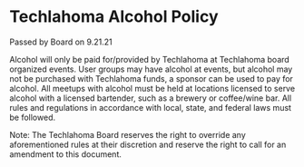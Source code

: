 
# Techlahoma Alcohol Policy

Passed by Board on 9.21.21

Alcohol will only be paid for/provided by Techlahoma at Techlahoma board organized events.
User groups may have alcohol at events, but alcohol may not be purchased with Techlahoma funds, a sponsor can be used to pay for alcohol.
All meetups with alcohol must be held at locations licensed to serve alcohol with a licensed bartender, such as a brewery or coffee/wine bar. 
All rules and regulations in accordance with local, state, and federal laws must be followed.

Note: The Techlahoma Board reserves the right to override any aforementioned rules at their discretion and reserve the right to call for an amendment to this document.  
